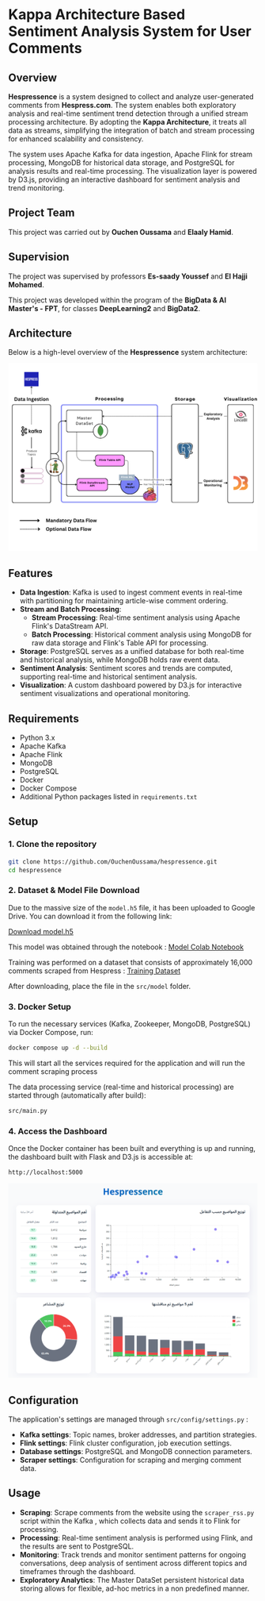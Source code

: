 # Kappa Architecture Based Sentiment Analysis System for User Comments

## Overview

**Hespressence** is a system designed to collect and analyze user-generated comments from **Hespress.com**. The system enables both exploratory analysis and real-time sentiment trend detection through a unified stream processing architecture. By adopting the **Kappa Architecture**, it treats all data as streams, simplifying the integration of batch and stream processing for enhanced scalability and consistency.

The system uses Apache Kafka for data ingestion, Apache Flink for stream processing, MongoDB for historical data storage, and PostgreSQL for analysis results and real-time processing. The visualization layer is powered by D3.js, providing an interactive dashboard for sentiment analysis and trend monitoring.

## Project Team

This project was carried out by **Ouchen Oussama** and **Elaaly Hamid**.

## Supervision

The project was supervised by professors **Es-saady Youssef** and **El Hajji Mohamed**.

This project was developed within the program of the **BigData & AI Master's - FPT**, for classes **DeepLearning2** and **BigData2**.

## Architecture

Below is a high-level overview of the **Hespressence** system architecture:

![System Architecture](architecture_diagram.png)

## Features

- **Data Ingestion**: Kafka is used to ingest comment events in real-time with partitioning for maintaining article-wise comment ordering.
- **Stream and Batch Processing**:
  - **Stream Processing**: Real-time sentiment analysis using Apache Flink's DataStream API.
  - **Batch Processing**: Historical comment analysis using MongoDB for raw data storage and Flink's Table API for processing.
- **Storage**: PostgreSQL serves as a unified database for both real-time and historical analysis, while MongoDB holds raw event data.
- **Sentiment Analysis**: Sentiment scores and trends are computed, supporting real-time and historical sentiment analysis.
- **Visualization**: A custom dashboard powered by D3.js for interactive sentiment visualizations and operational monitoring.

## Requirements

- Python 3.x
- Apache Kafka
- Apache Flink
- MongoDB
- PostgreSQL
- Docker
- Docker Compose
- Additional Python packages listed in `requirements.txt`

## Setup

### 1. Clone the repository

```bash
git clone https://github.com/OuchenOussama/hespressence.git
cd hespressence
```

### 2. Dataset & Model File Download

Due to the massive size of the `model.h5` file, it has been uploaded to Google Drive. You can download it from the following link:

[Download model.h5](https://drive.google.com/file/d/1KLvUqNJ9HNkYbbA7qw9Z9OfjLeBXs44g/view?usp=sharing)

This model was obtained through the notebook : [Model Colab Notebook](https://colab.research.google.com/drive/18nUeijbLJ-TylOsUuoWV8SltvnoITZmF)

Training was performed on a dataset that consists of approximately 16,000 comments scraped from Hespress : [Training Dataset](https://drive.google.com/file/d/1APBQB6KiNWQlpIS7RNo0FnRn8w-BlL9F/view)

After downloading, place the file in the `src/model` folder.

### 3. Docker Setup

To run the necessary services (Kafka, Zookeeper, MongoDB, PostgreSQL) via Docker Compose, run:

```bash
docker compose up -d --build
```

This will start all the services required for the application and will run the comment scraping process

The data processing service (real-time and historical processing) are started through (automatically after build):

```bash
src/main.py
```

### 4. Access the Dashboard

Once the Docker container has been built and everything is up and running, the dashboard built with Flask and D3.js is accessible at:

```bash
http://localhost:5000
```

![System Architecture](dashboard_screencast.png)


## Configuration

The application's settings are managed through `src/config/settings.py` :

- **Kafka settings**: Topic names, broker addresses, and partition strategies.
- **Flink settings**: Flink cluster configuration, job execution settings.
- **Database settings**: PostgreSQL and MongoDB connection parameters.
- **Scraper settings**: Configuration for scraping and merging comment data.

## Usage

- **Scraping**: Scrape comments from the website using the `scraper_rss.py` script within the Kafka , which collects data and sends it to Flink for processing.
- **Processing**: Real-time sentiment analysis is performed using Flink, and the results are sent to PostgreSQL.
- **Monitoring**: Track trends and monitor sentiment patterns for ongoing conversations, deep analysis of sentiment across different topics and timeframes through the dashboard.
- **Exploratory Analytics**: The Master DataSet persistent historical data storing allows for flexible, ad-hoc metrics in a non predefined manner.

